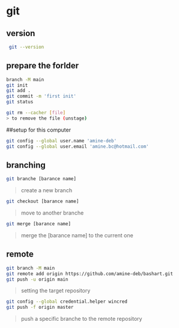 # git

## version
```bash
 git --version
 ```

## prepare the forlder
```bash
branch -M main
git init
git add .
git commit -m 'first init'
git status
```

```bash
git rm --cacher [file] 
> to remove the file (unstage)
```

##setup for this computer 

```bash
git config --global user.name 'amine-deb'  
git config --global user.email 'amine.bc@hotmail.com' 
```


## branching

```bash
git branche [barance name] 
```
> create a new branch

```bash
git checkout [barance name] 
```
> move to another branche

```bash
git merge [barance name]
```
> merge the [barance name] to the current one

## remote

```bash
git branch -M main
git remote add origin https://github.com/amine-deb/bashart.git
git push -u origin main
```
> setting the target repository


```bash
git config --global credential.helper wincred
git push -f origin master
```
> push a specific branche to the remote repository




